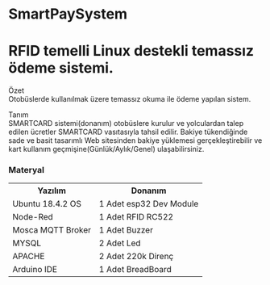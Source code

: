 # SmartPaySystem
<h1>RFID temelli Linux destekli temassız ödeme sistemi.</h1>

<p>Özet<br>
Otobüslerde kullanılmak üzere temassız okuma ile ödeme yapılan sistem.
</p>
<p>
Tanım<br>
SMARTCARD sistemi(donanım) otobüslere kurulur ve yolculardan talep edilen ücretler SMARTCARD vasıtasıyla tahsil edilir. Bakiye tükendiğinde sade ve basit tasarımlı Web sitesinden bakiye yüklemesi gerçekleştirebilir ve kart kullanım geçmişine(Günlük/Aylık/Genel)  ulaşabilirsiniz.
</p>

<h3>Materyal</h3>
<table >
    <tr >
        <th >Yazılım</th>
        <th>Donanım</th>
    </tr>
    <tr>
        <td>Ubuntu 18.4.2 OS</td>
        <td>1 Adet esp32 Dev Module</td>
    </tr>
    <tr>
        <td>Node-Red
        </td>
        <td>1 Adet RFID RC522</td>
    </tr>
    <tr>
        <td>Mosca MQTT Broker</td>
        <td>1 Adet Buzzer</td>
    </tr>
    <tr>
        <td>MYSQL</td>
        <td>2 Adet Led</td>
    </tr>
    <tr>
        <td>APACHE</td>
        <td>2 Adet 220k Direnç</td>
    </tr>
    <tr>
        <td>Arduino IDE</td>
        <td>1 Adet BreadBoard</td>
    </tr>
</table>
